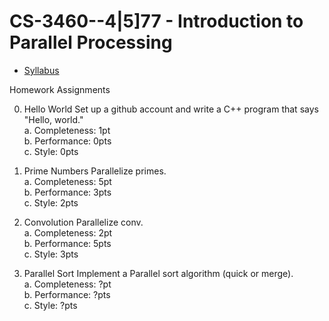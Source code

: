 # CS-3460--4|5]77 - Introduction to Parallel Processing

- [Syllabus](https://github.com/tosutton/CS-3460/blob/master/syllabus.md)

Homework Assignments

0.	Hello World
	Set up a github account and write a C++ program that says "Hello, world."  
	a. Completeness: 1pt  
	b. Performance: 0pts  
	c. Style: 0pts  
	
1.	Prime Numbers
	Parallelize primes.  
	a. Completeness: 5pt  
	b. Performance: 3pts  
	c. Style: 2pts  

2.	Convolution
	Parallelize conv.  
	a. Completeness: 2pt  
	b. Performance: 5pts  
	c. Style: 3pts  

3.	Parallel Sort
	Implement a Parallel sort algorithm (quick or merge).  
	a. Completeness: ?pt  
	b. Performance: ?pts  
	c. Style: ?pts  

	